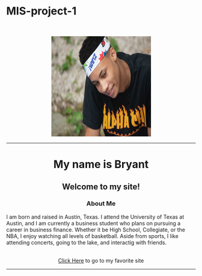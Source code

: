 # MIS-project-1
<p>&nbsp;</p>

<center><img src="IMG_8239.jpg" width="265" height="266" align="BOTTOM" /></center><hr />


<h1 style="text-align: center;">My name is Bryant</h1>

<h2 style="text-align: center;">Welcome to my site!</h2>

<h3 style="text-align: center;">About Me</h3>

<p>I am born and raised in Austin, Texas. I attend the University of Texas at Austin, and I am currently a business student who plans on pursuing a career in business finance. Whether it be High School, Collegiate, or the NBA, I enjoy watching all levels of basketball. Aside from sports, I like attending concerts, going to the lake, and interactig with friends.  <br /><br /></p>

<p style="text-align: center;"><a href="https://www.poptropica.com//">Click Here</a> to go to my favorite site</p>

<hr />

